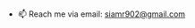 - 📫 Reach me via email:
      siamr902@gmail.com

<!---
siamr902/siamr902 is a ✨ special ✨ repository because its `README.md` (this file) appears on your GitHub profile.
You can click the Preview link to take a look at your changes.
--->
